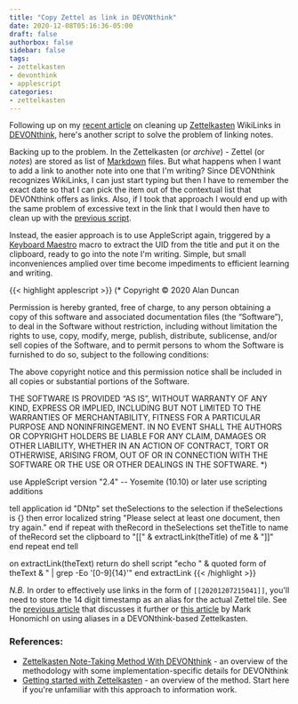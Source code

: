 ```yaml
---
title: "Copy Zettel as link in DEVONthink"
date: 2020-12-08T05:16:36-05:00
draft: false
authorbox: false
sidebar: false
tags:
- zettelkasten
- devonthink
- applescript
categories:
- zettelkasten
---
```

Following up on my [recent article](/2020/12/03/cleaning-up-zettelkasten-wikilinks-in-devonthink-pro/) on cleaning up [Zettelkasten](https://zettelkasten.de/) WikiLinks in [DEVONthink](https://www.devontechnologies.com/), here's another script to solve the problem of linking notes.

Backing up to the problem. In the Zettelkasten (or _archive_) - Zettel (or _notes_) are stored as list of [Markdown](https://www.markdownguide.org/) files. But what happens when I want to add a link to another note into one that I'm writing? Since DEVONthink recognizes WikiLinks, I can just start typing but then I have to remember the exact date so that I can pick the item out of the contextual list that DEVONthink offers as links. Also, if I took that approach I would end up with the same problem of excessive text in the link that I would then have to clean up with the [previous script](/2020/12/03/cleaning-up-zettelkasten-wikilinks-in-devonthink-pro/).

Instead, the easier approach is to use AppleScript again, triggered by a [Keyboard Maestro](http://www.keyboardmaestro.com/main/) macro to extract the UID from the title and put it on the clipboard, ready to go into the note I'm writing. Simple, but small inconveniences amplied over time become impediments to efficient learning and writing.

{{<  highlight applescript >}}
(*
Copyright © 2020 Alan Duncan

Permission is hereby granted, free of charge, to any person obtaining a copy of this 
software and associated documentation files (the “Software”), to deal in the Software 
without restriction, including without limitation the rights to use, copy, modify, merge, 
publish, distribute, sublicense, and/or sell copies of the Software, and to permit persons 
to whom the Software is furnished to do so, subject to the following conditions:

The above copyright notice and this permission notice shall be included in all copies 
or substantial portions of the Software.

THE SOFTWARE IS PROVIDED “AS IS”, WITHOUT WARRANTY OF ANY KIND, EXPRESS OR IMPLIED, 
INCLUDING BUT NOT LIMITED TO THE WARRANTIES OF MERCHANTABILITY, FITNESS FOR A PARTICULAR 
PURPOSE AND NONINFRINGEMENT. IN NO EVENT SHALL THE AUTHORS OR COPYRIGHT HOLDERS BE LIABLE 
FOR ANY CLAIM, DAMAGES OR OTHER LIABILITY, WHETHER IN AN ACTION OF CONTRACT, TORT OR OTHERWISE, 
ARISING FROM, OUT OF OR IN CONNECTION WITH THE SOFTWARE OR THE USE OR OTHER 
DEALINGS IN THE SOFTWARE.
*)

use AppleScript version "2.4" -- Yosemite (10.10) or later
use scripting additions

tell application id "DNtp"
   set theSelections to the selection
   if theSelections is {} then
      error localized string "Please select at least one document, then try again."
   end if
   repeat with theRecord in theSelections
      set theTitle to name of theRecord
      set the clipboard to "[[" & extractLink(theTitle) of me & "]]"
   end repeat
end tell

on extractLink(theText)
   return do shell script "echo " & quoted form of theText & " | grep -Eo '[0-9]{14}'"
end extractLink
{{< /highlight >}}

_N.B._ In order to effectively use links in the form of `[[20201207215041]]`, you'll need to store the 14 digit timestamp as an alias for the actual Zettel tile. See the [previous article](/2020/12/03/cleaning-up-zettelkasten-wikilinks-in-devonthink-pro/) that discusses it further or [this article](https://austincloud.guru/2020/09/17/using-aliases-in-devonthink-for-zettelkasten/) by Mark Honomichl on using aliases in a DEVONthink-based Zettelkasten.

### References:

- [Zettelkasten Note-Taking Method With DEVONthink](https://www.stefanimhoff.de/zettelkasten-note-taking-devonthink/) - an overview of the methodology with some implementation-specific details for DEVONthink
- [Getting started with Zettelkasten](https://zettelkasten.de/posts/overview/) - an overview of the method. Start here if you're unfamiliar with this approach to information work.
